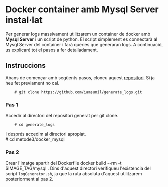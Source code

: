 # Docker container amb Mysql Server instal·lat  
Per generar logs massivament utilitzarem un container de docker amb **Mysql Server** i un script de python. El script simplement es connectarà al Mysql Server del container i farà queries que generaran logs. A continuació, us explicaré tot el pasos a fer detalladament.  

## Instruccions 
Abans de començar amb següents pasos, cloneu aquest [repositori](https://github.com/iamsunil/generate_logs.git). Si ja heu fet previament no cal.  
    
		# git clone https://github.com/iamsunil/generate_logs.git  

### Pas 1  
Accedir al directori del repositori generat per git clone.  
  
		# cd generate_logs  
I després accedim al directori apropiat.  
		# cd metode3/docker_mysql  

### Pas 2  
Crear l'imatge apartir del Dockerfile
docker build --rm -t $IMAGE_TAG/mysql . 
Dins d'aquest directori verifiqueu l'existencia del script `logGenerator.sh`, ja que la ruta absoluta d'aquest utilitzarem posteriorment al pas 2.  
